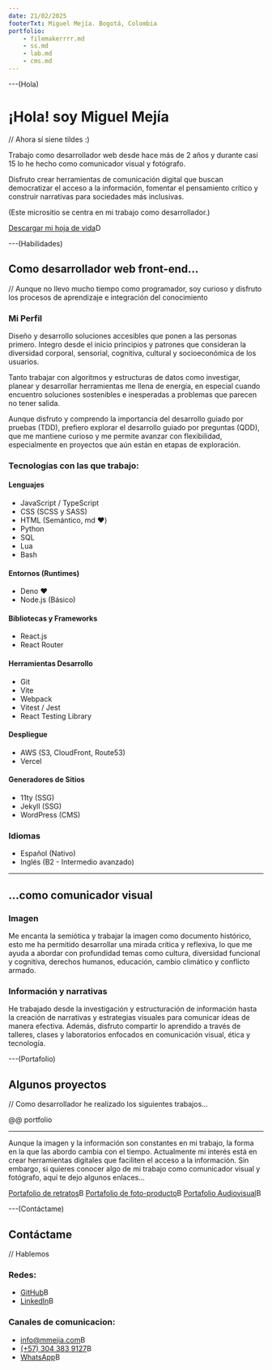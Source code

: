 ```yaml
---
date: 21/02/2025
footerTxt: Miguel Mejía. Bogotá, Colombia
portfolio:
    - filemakerrrr.md
    - ss.md
    - lab.md
    - cms.md
---
```


---(Hola)

# ¡Hola! soy Miguel Mejía

// Ahora sí siene tildes :)

Trabajo como desarrollador web desde hace más de 2 años y durante casi 15 lo he hecho como comunicador visual y fotógrafo.

Disfruto crear herramientas de comunicación digital que buscan democratizar el acceso a la información, fomentar el pensamiento crítico y construir narrativas para sociedades más inclusivas.

(Este micrositio se centra en mi trabajo como desarrollador.)

[Descargar mi hoja de vida](/assets/pdf/MiguelMejia-CV_ES.pdf)D

---(Habilidades)

## Como desarrollador web front-end...

// Aunque no llevo mucho tiempo como programador, soy curioso y disfruto los procesos de aprendizaje e integración del conocimiento

### Mi Perfil

Diseño y desarrollo soluciones accesibles que ponen a las personas primero. Integro desde el inicio principios y patrones que consideran la diversidad corporal, sensorial, cognitiva, cultural y socioeconómica de los usuarios.

Tanto trabajar con algoritmos y estructuras de datos como investigar, planear y desarrollar herramientas me llena de energía, en especial cuando encuentro soluciones sostenibles e inesperadas a problemas que parecen no tener salida.

Aunque disfruto y comprendo la importancia del desarrollo guiado por pruebas (TDD), prefiero explorar el desarrollo guiado por preguntas (QDD), que me mantiene curioso y me permite avanzar con flexibilidad, especialmente en proyectos que aún están en etapas de exploración.

### Tecnologías con las que trabajo:

#### Lenguajes

-   JavaScript / TypeScript
-   CSS (SCSS y SASS)
-   HTML (Semántico, md ❤️)
-   Python
-   SQL
-   Lua
-   Bash

#### Entornos (Runtimes)

-   Deno ❤️
-   Node.js (Básico)

#### Bibliotecas y Frameworks

-   React.js
-   React Router

#### Herramientas Desarrollo

-   Git
-   Vite
-   Webpack
-   Vitest / Jest
-   React Testing Library

#### Despliegue

-   AWS (S3, CloudFront, Route53)
-   Vercel

#### Generadores de Sitios

-   11ty (SSG)
-   Jekyll (SSG)
-   WordPress (CMS)

### Idiomas

- Español (Nativo)
- Inglés (B2 - Intermedio avanzado)

---

## ...como comunicador visual

### Imagen

Me encanta la semiótica y trabajar la imagen como documento histórico, esto me ha permitido desarrollar una mirada crítica y reflexiva, lo que me ayuda a abordar con profundidad temas como cultura, diversidad funcional y cognitiva, derechos humanos, educación, cambio climático y conflicto armado.

### Información y narrativas

He trabajado desde la investigación y estructuración de información hasta la creación de narrativas y estrategias visuales para comunicar ideas de manera efectiva. Además, disfruto compartir lo aprendido a través de talleres, clases y laboratorios enfocados en comunicación visual, ética y tecnología.

---(Portafolio)

## Algunos proyectos

// Como desarrollador he realizado los siguientes trabajos...

@@ portfolio

---

Aunque la imagen y la información son constantes en mi trabajo, la forma en la que las abordo cambia con el tiempo. Actualmente mi interés está en crear herramientas digitales que faciliten el acceso a la información. Sin embargo, si quieres conocer algo de mi trabajo como comunicador visual y fotógrafo, aquí te dejo algunos enlaces...

[Portafolio de retratos](https://mmejia.com)B
[Portafolio de foto-producto](https://producto.mmejia.com)B
[Portafolio Audiovisual](https://audiovisual.mmejia.com)B

---(Contáctame)

## Contáctame

// Hablemos

### Redes:

-   [GitHub](https://github.com/dothedada)B
-   [LinkedIn](https://www.linkedin.com/in/-mmejia/)B

### Canales de comunicacion:

-   [info@mmejia.com](mailto:info@mmejia.com)B
-   [(+57) 304 383 9127](tel:3043839127)B
-   [WhatsApp](https://wa.me/573043839127)B
